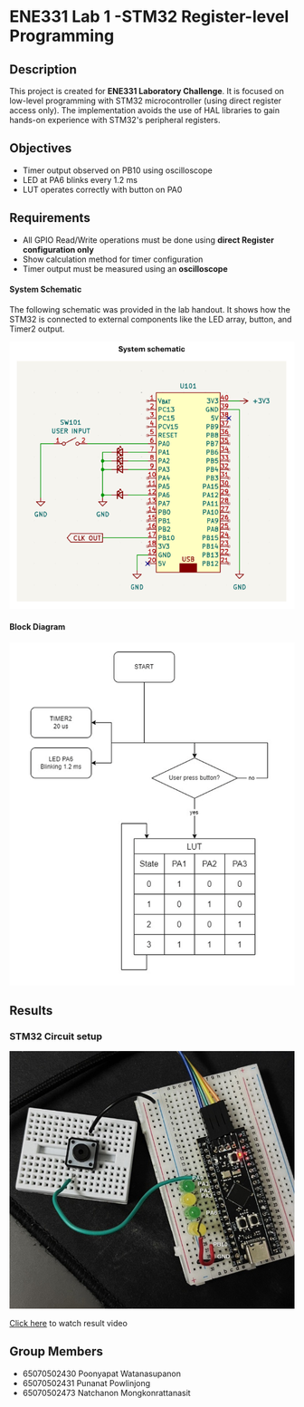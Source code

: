 # ENE331 Lab 1 -STM32 Register-level Programming

## Description
This project is created for **ENE331 Laboratory Challenge**. It is focused on low-level programming with STM32 microcontroller (using direct register access only). The implementation avoids the use of HAL libraries to gain hands-on experience with STM32's peripheral registers.

## Objectives

- Timer output observed on PB10 using oscilloscope
- LED at PA6 blinks every 1.2 ms
- LUT operates correctly with button on PA0

## Requirements

- All GPIO Read/Write operations must be done using **direct Register configuration only**
- Show calculation method for timer configuration
- Timer output must be measured using an **oscilloscope**

#### System Schematic

The following schematic was provided in the lab handout. It shows how the STM32 is connected to external components like the LED array, button, and Timer2 output.

![System Schematic](images/system_schematic.png)

#### Block Diagram

![diagram](images/diagram.png)

## Results

### STM32 Circuit setup
![STM32circuit](images/stm32circuit.jpg)

[Click here](https://youtube.com/shorts/9PH7rKfd-kI?feature=share) to watch result video

## Group Members
- 65070502430 Poonyapat Watanasupanon
- 65070502431 Punanat Powlinjong
- 65070502473 Natchanon Mongkonrattanasit
